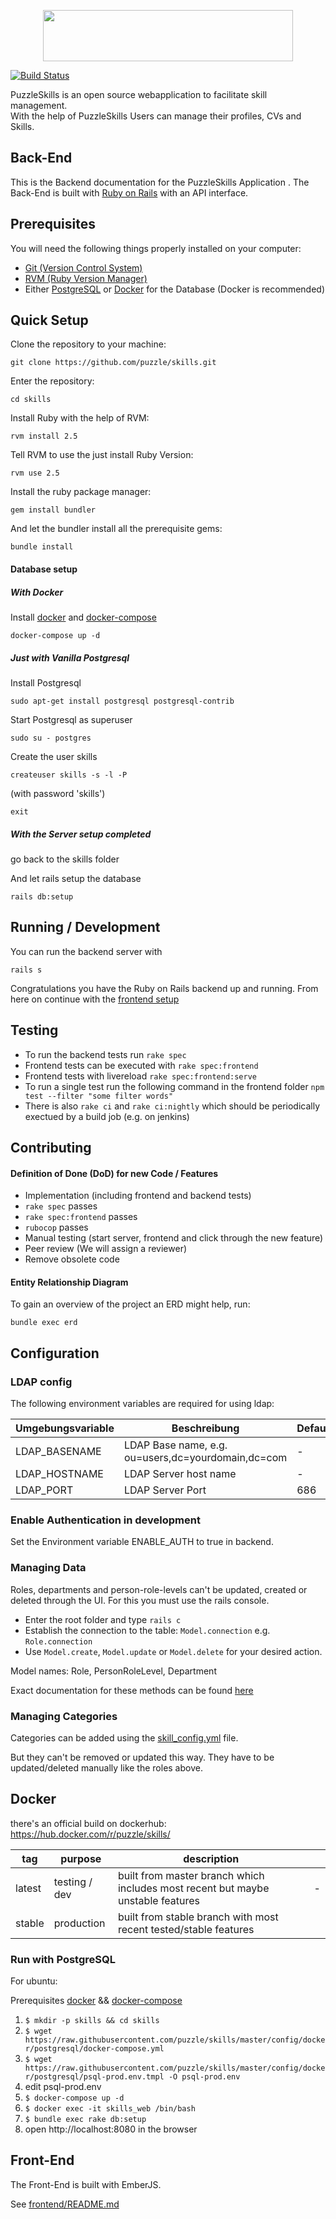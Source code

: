 <p align="center">
  <a href="https://github.com/puzzle/skills">
    <img src="https://skills.puzzle.ch/logo.svg"  width="400" height="82">
  </a>
</p>

[![Build Status](https://travis-ci.org/puzzle/skills.svg?branch=master)](https://travis-ci.org/puzzle/skills)

PuzzleSkills is an open source webapplication to facilitate skill management.   
With the help of PuzzleSkills Users can manage their profiles, CVs and Skills.   

## Back-End

This is the Backend documentation for the PuzzleSkills Application .
The Back-End is built with [Ruby on Rails](https://rubyonrails.org/) with an API interface.

## Prerequisites

You will need the following things properly installed on your computer:

-   [Git (Version Control System)](http://git-scm.com/)
-   [RVM (Ruby Version Manager)](http://rvm.io/)
  -   Either [PostgreSQL](https://www.postgresql.org/) or [Docker](https://www.docker.com/) for the Database (Docker is recommended)

## Quick Setup

Clone the repository to your machine:
```shell
git clone https://github.com/puzzle/skills.git
```  
Enter the repository:
```shell
cd skills
```
Install Ruby with the help of RVM:
```shell
rvm install 2.5
```
Tell RVM to use the just install Ruby Version:
```shell
rvm use 2.5
```
Install the ruby package manager:
```shell
gem install bundler
```
And let the bundler install all the prerequisite gems:
```shell
bundle install
```

#### Database setup

##### With Docker

  Install [docker](https://docs.docker.com/install/linux/docker-ce/ubuntu/) and [docker-compose](https://docs.docker.com/compose/install/)
```
docker-compose up -d
```

##### Just with Vanilla Postgresql
Install Postgresql

```shell
sudo apt-get install postgresql postgresql-contrib
```
Start Postgresql as superuser
```shell
sudo su - postgres
```
Create the user skills
```shell
createuser skills -s -l -P
```
(with password 'skills')
```shell
exit
```


##### With the Server setup completed
go back to the skills folder

And let rails setup the database  
```shell
rails db:setup
```

## Running / Development
You can run the backend server with
```shell
rails s
```
Congratulations you have the Ruby on Rails backend up and running.
From here on continue with the [frontend setup](https://github.com/puzzle/skills/blob/master/frontend/README.md)

## Testing

-   To run the backend tests run `rake spec`
-   Frontend tests can be executed with `rake spec:frontend`
-   Frontend tests with livereload `rake spec:frontend:serve`
-   To run a single test run the following command in the frontend folder `npm test --filter "some filter words"`
-   There is also `rake ci` and `rake ci:nightly` which should be periodically exectued by a build job (e.g. on jenkins)


## Contributing
#### Definition of Done (DoD) for new Code / Features

-   Implementation (including frontend and backend tests)
-   `rake spec` passes
-   `rake spec:frontend` passes
-   `rubocop` passes
-   Manual testing (start server, frontend and click through the new feature)
-   Peer review (We will assign a reviewer)
-   Remove obsolete code

#### Entity Relationship Diagram
To gain an overview of the project an ERD might help, run:

```shell
bundle exec erd
```

## Configuration

### LDAP config

The following environment variables are required for using ldap:

| Umgebungsvariable | Beschreibung                                       | Default |
| ----------------- | -------------------------------------------------- | ------- |
| LDAP_BASENAME     | LDAP Base name, e.g. ou=users,dc=yourdomain,dc=com | -       |
| LDAP_HOSTNAME     | LDAP Server host name                              | -       |
| LDAP_PORT         | LDAP Server Port                                   | 686     |

### Enable Authentication in development

Set the Environment variable ENABLE_AUTH to true in backend.

### Managing Data

Roles, departments and person-role-levels can't be updated, created or deleted through the UI. For this you must use the rails console.

-   Enter the root folder and type `rails c`
-   Establish the connection to the table: `Model.connection` e.g. `Role.connection`
-   Use `Model.create`, `Model.update` or `Model.delete` for your desired action.

Model names: Role, PersonRoleLevel, Department

Exact documentation for these methods can be found [here](https://guides.rubyonrails.org/active_record_basics.html#crud-reading-and-writing-data)

### Managing Categories

Categories can be added using the [skill_config.yml](https://github.com/puzzle/skills/blob/master/config/skill_config.yml) file.

But they can't be removed or updated this way. They have to be updated/deleted manually like the roles above.

## Docker

there's an official build on dockerhub: <https://hub.docker.com/r/puzzle/skills/>

| tag    | purpose       | description                                                                     |     |
| ------ | ------------- | ------------------------------------------------------------------------------- | --- |
| latest | testing / dev | built from master branch which includes most recent but maybe unstable features | -   |
| stable | production    | built from stable branch with most recent tested/stable features                |     |

### Run with PostgreSQL

For ubuntu:

  Prerequisites [docker](https://docs.docker.com/install/linux/docker-ce/ubuntu) && [docker-compose](https://docs.docker.com/compose/install)

  1. `$ mkdir -p skills && cd skills`
  1. `$ wget https://raw.githubusercontent.com/puzzle/skills/master/config/docker/postgresql/docker-compose.yml`
  1. `$ wget https://raw.githubusercontent.com/puzzle/skills/master/config/docker/postgresql/psql-prod.env.tmpl -O psql-prod.env`
  1. edit psql-prod.env
  1. `$ docker-compose up -d`
  1. `$ docker exec -it skills_web /bin/bash`
  1. `$ bundle exec rake db:setup`
  1. open http://localhost:8080 in the browser

## Front-End

The Front-End is built with EmberJS.

See [frontend/README.md](https://github.com/puzzle/skills/blob/master/frontend/README.md)
